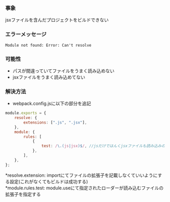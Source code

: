 ### 事象

jsxファイルを含んだプロジェクトをビルドできない

### エラーメッセージ
```
Module not found: Error: Can't resolve
```

### 可能性

- パスが間違っていてファイルをうまく読み込めない
- jsxファイルをうまく読み込めてない

### 解決方法

- webpack.config.jsに以下の部分を追記

```js
module.exports = {
    resolve: {
        extensions: [".js", ".jsx"],
    },
    module: {
        rules: [
            {
                test: /\.(js|jsx)$/, //jsだけではんくjsxファイルも読み込みの対象にした
            },
        ],
    },
};
```

*resolve.extension: importにてファイルの拡張子を記載しなくていいようにする設定(これがなくてもビルドは成功する)  
*module.rules.test: module.useにて指定されたローダーが読み込むファイルの拡張子を指定する

